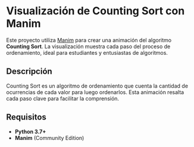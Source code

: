 # Visualización de Counting Sort con Manim

Este proyecto utiliza [Manim](https://www.manim.community/) para crear una animación del algoritmo **Counting Sort**. La visualización muestra cada paso del proceso de ordenamiento, ideal para estudiantes y entusiastas de algoritmos.

## Descripción

Counting Sort es un algoritmo de ordenamiento que cuenta la cantidad de ocurrencias de cada valor para luego ordenarlos. Esta animación resalta cada paso clave para facilitar la comprensión.

## Requisitos

- **Python 3.7+**
- **Manim** (Community Edition)
